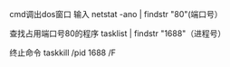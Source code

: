cmd调出dos窗口
输入
netstat -ano | findstr "80"(端口号）

查找占用端口号80的程序
 tasklist | findstr "1688"（进程号）

终止命令
taskkill /pid 1688 /F